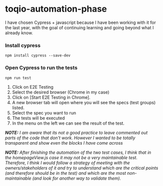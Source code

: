 # toqio-automation-phase
I have chosen Cypress + javascript because I have been working with it for the last year, with the goal of continuing learning and going beyond what I already know.

### Install cypress
`npm install cypress --save-dev`

### Open Cypress to run the tests
`npm run test`

1. Click on E2E Testing
2. Select the desired browser (Chrome in my case)
3. Click on [Start E2E Testing in Chrome].
4. A new browser tab will open where you will see the specs (test groups) listed.
5. Select the spec you want to run
6. The tests will be executed
7. In the menu on the left we can see the result of the test.

_**NOTE:** I am aware that its not a good practice to leave commented out parts of the code that don't work. However I wanted to be totally transparent and show even the blocks I have come across_

_**NOTE:** After finishing the automation of the two test cases, I think that in the homepageView.js case it may not be a very maintainable test._
_Therefore, I think I would follow a strategy of meeting with the owners/stakeholders of it and try to understand which are the critical points (and therefore should be in the test) and which are the most non-maintainable (and look for another way to validate them)._